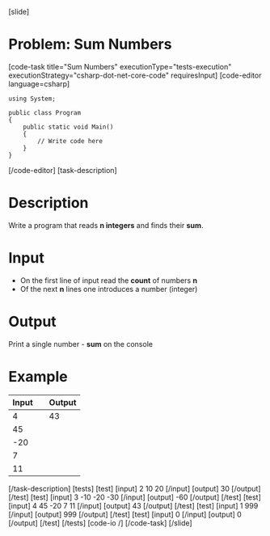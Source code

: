 [slide]
# Problem: Sum Numbers
[code-task title="Sum Numbers" executionType="tests-execution" executionStrategy="csharp-dot-net-core-code" requiresInput]
[code-editor language=csharp]
```
using System;

public class Program
{
    public static void Main()
    {
        // Write code here
    }
}
```
[/code-editor]
[task-description]
# Description

Write a program that reads **n integers** and finds their **sum**.

# Input

- On the first line of input read the **count** of numbers **n**
- Of the next **n** lines one introduces a number (integer)

# Output

Print a single number -  **sum** on the console

# Example

| **Input** | | **Output** | 
| --- | --- | --- |
| 4| | 43|
| 45| | |
| -20| | |
| 7| | |
| 11| | |
[/task-description]
[tests]
[test]
[input]
2
10
20
[/input]
[output]
30
[/output]
[/test]
[test]
[input]
3
-10
-20
-30
[/input]
[output]
-60
[/output]
[/test]
[test]
[input]
4
45
-20
7
11
[/input]
[output]
43
[/output]
[/test]
[test]
[input]
1
999
[/input]
[output]
999
[/output]
[/test]
[test]
[input]
0
[/input]
[output]
0
[/output]
[/test]
[/tests]
[code-io /]
[/code-task]
[/slide]